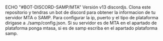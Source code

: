 ECHO "#BOT-DISCORD-SAMP/MTA"
Versión v13 discordjs.
Clona este repositorio y tendras un bot de discord para obtener la informacion de tu servidor MTA o SAMP.
Para configurar la ip, puerto y el tipo de plataforma dirigase a ./samp/config.json. 
Si su servidor es de MTA en el apartado de plataforma ponga mtasa, si es de samp escriba en el apartado plataforma samp.
